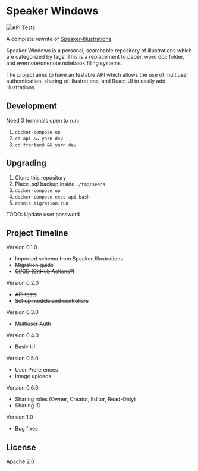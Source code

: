 # Speaker Windows

[![API Tests](https://github.com/andrewwippler/SpeakerWindows/actions/workflows/api-tests.yml/badge.svg)](https://github.com/andrewwippler/SpeakerWindows/actions/workflows/api-tests.yml)

A complete rewrite of [Speaker-Illustrations](https://github.com/andrewwippler/speaker-illustrations).

Speaker Windows is a personal, searchable repository of illustrations which are categorized by tags. This is a replacement to paper, word doc folder, and evernote/onenote notebook filing systems.

The project aims to have an testable API which allows the use of multiuser authentication, sharing of illustrations, and React UI to easily add illustrations.

## Development

Need 3 terminals open to run:
1. `docker-compose up`
2. `cd api && yarn dev`
3.  `cd frontend && yarn dev`

## Upgrading

1. Clone this repository
2. Place .sql backup inside `./tmp/seeds`
3. `docker-compose up`
4. `docker-compose exec api bash`
5. `adonis migration:run`

TODO: Update user password

## Project Timeline

Version 0.1.0

- ~~Imported schema from Speaker-Illustrations~~
- ~~Migration guide~~
- ~~CI/CD (GitHub Actions?)~~

Version 0.2.0

- ~~API tests~~
- ~~Set up models and controllers~~

Version 0.3.0

- ~~Multiuser Auth~~

Version 0.4.0

- Basic UI

Version 0.5.0

- User Preferences
- Image uploads

Version 0.6.0

- Sharing roles (Owner, Creator, Editor, Read-Only)
- Sharing ID

Version 1.0

- Bug fixes

## License

Apache 2.0

